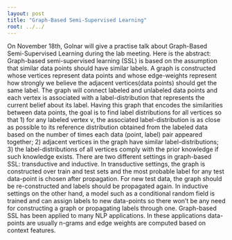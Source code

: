 ```yaml
---
layout: post
title: "Graph-Based Semi-Supervised Learning"
root: ../../
---
```

On November 18th, Golnar will give a practise talk about Graph-Based Semi-Supervised Learning during the lab meeting.
Here is the abstract:
Graph-based semi-supervised learning (SSL) is based on the assumption that similar data points should have similar labels. A graph is constructed whose vertices represent data points and whose edge-weights represent how strongly we believe the adjacent vertices(data points) should get the same label. The graph will connect labeled and unlabeled data points and each vertex is associated with a label-distribution that represents the current belief about its label. Having this graph that encodes the similarities between data points, the goal is to find label distributions for all vertices so that 1) for any labeled vertex v, the associated label-distribution is as close as possible to its reference distribution obtained from the labeled data based on the number of times each data (point, label) pair appeared together; 2) adjacent vertices in the graph have similar label-distributions; 3) the label-distributions of all vertices comply with the prior knowledge if such knowledge exists.
There are two different settings in graph-based SSL: transductive and inductive. In transductive settings, the graph is constructed over train and test sets and the most probable label for any test data-point is chosen after propagation. For new test data, the graph should be re-constructed and labels should be propagated again. In inductive settings on the other hand, a model such as a conditional random field is trained and can assign labels to new data-points so there won’t be any need for constructing a graph or propagating labels through one. Graph-based SSL has been applied to many NLP applications. In these applications data-points are usually n-grams and edge weights are computed based on context features.
